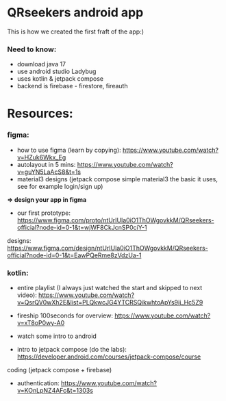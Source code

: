# QRseekers android app

This is how we created the first fraft of the app:)


### Need to know:
- download java 17
- use android studio Ladybug
- uses kotlin & jetpack compose
- backend is firebase - firestore, fireauth

# Resources:
### figma:
- how to use figma (learn by copying): https://www.youtube.com/watch?v=HZuk6Wkx_Eg
- autolayout in 5 mins: https://www.youtube.com/watch?v=guYN5LaAcS8&t=1s
- material3 designs (jetpack compose simple material3 the basic it uses, see for example login/sign up)

**=> design your app in figma**
- our first prototype: https://www.figma.com/proto/ntUrIUla0iO1ThOWgovkkM/QRseekers-official?node-id=0-1&t=wjWF8CkJcnSP0ciY-1 

designs: https://www.figma.com/design/ntUrIUla0iO1ThOWgovkkM/QRseekers-official?node-id=0-1&t=EawPQeRme8zVdzUa-1


### kotlin:
- entire playlist (I always just watched the start and skipped to next video): https://www.youtube.com/watch?v=QsrQV0wXh2E&list=PLQkwcJG4YTCRSQikwhtoApYs9ij_Hc5Z9 
- fireship 100seconds for overview: https://www.youtube.com/watch?v=xT8oP0wy-A0

- watch some intro to android
- intro to jetpack compose (do the labs): https://developer.android.com/courses/jetpack-compose/course 

coding (jetpack compose + firebase)
- authentication: https://www.youtube.com/watch?v=KOnLpNZ4AFc&t=1303s




